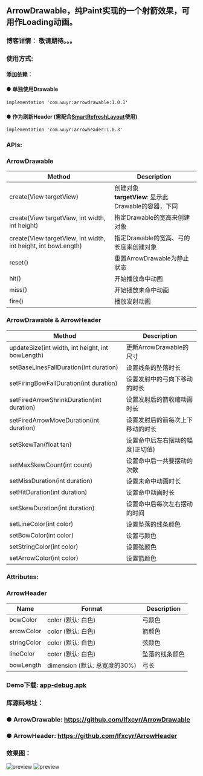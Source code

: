 ##  ArrowDrawable，纯Paint实现的一个射箭效果，可用作Loading动画。
### 博客详情： 敬请期待。。。

### 使用方式:
#### 添加依赖：

#### ● 单独使用Drawable
```
implementation 'com.wuyr:arrowdrawable:1.0.1'
```

#### ● 作为刷新Header (需配合[SmartRefreshLayout](https://github.com/scwang90/SmartRefreshLayout)使用)
```
implementation 'com.wuyr:arrowheader:1.0.3'
```


### APIs:
### ArrowDrawable
|Method|Description|
|------|-----------|
|create(View targetView)|创建对象<br>**targetView**: 显示此Drawable的容器，下同|
|create(View targetView, int width, int height)|指定Drawable的宽高来创建对象|
|create(View targetView, int width, int height, int bowLength)|指定Drawable的宽高、弓的长度来创建对象|
|reset()|重置ArrowDrawable为静止状态|
|hit()|开始播放命中动画|
|miss()|开始播放未命中动画|
|fire()|播放发射动画|

### ArrowDrawable & ArrowHeader
|Method|Description|
|------|-----------|
|updateSize(int width, int height, int bowLength)|更新ArrowDrawable的尺寸|
|setBaseLinesFallDuration(int duration)|设置线条的坠落时长|
|setFiringBowFallDuration(int duration)|设置发射中的弓向下移动的时长|
|setFiredArrowShrinkDuration(int duration)|设置发射后的箭收缩动画时长|
|setFiredArrowMoveDuration(int duration)|设置发射后的箭每次上下移动的时长|
|setSkewTan(float tan)|设置命中后左右摆动的幅度(正切值)|
|setMaxSkewCount(int count)|设置命中后一共要摆动的次数|
|setMissDuration(int duration)|设置未命中动画时长|
|setHitDuration(int duration)|设置命中动画时长|
|setSkewDuration(int duration)|设置命中后每次左右摆动的时间|
|setLineColor(int color)|设置坠落的线条颜色|
|setBowColor(int color)|设置弓颜色|
|setStringColor(int color)|设置弦颜色|
|setArrowColor(int color)|设置箭颜色|

### Attributes:
### ArrowHeader
|Name|Format|Description|
|----|-----|-----------|
|bowColor|color (默认: 白色)|弓颜色|
|arrowColor|color (默认: 白色)|箭颜色|
|stringColor|color (默认: 白色)|弦颜色|
|lineColor|color (默认: 白色)|坠落的线条颜色|
|bowLength|dimension (默认: 总宽度的30%)|弓长|


### Demo下载: [app-debug.apk](https://github.com/wuyr/ArrowDrawable/raw/master/app-debug.apk)
### 库源码地址： 
### ● ArrowDrawable: <https://github.com/Ifxcyr/ArrowDrawable>
### ● ArrowHeader: <https://github.com/Ifxcyr/ArrowHeader>

### 效果图：
![preview](https://github.com/wuyr/ArrowDrawable/raw/master/previews/preview1.gif) ![preview](https://github.com/wuyr/ArrowDrawable/raw/master/previews/preview2.gif)